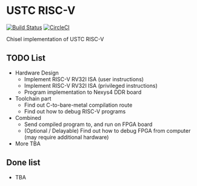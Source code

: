 # USTC RISC-V

[![Build Status](https://travis-ci.org/iBug/USTC-RV-Chisel.svg?branch=master)](https://travis-ci.org/iBug/USTC-RV-Chisel) [![CircleCI](https://circleci.com/gh/iBug/USTC-RV-Chisel.svg?style=shield)](https://circleci.com/gh/iBug/USTC-RV-Chisel)

Chisel implementation of USTC RISC-V

## TODO List

- Hardware Design
  - Implement RISC-V RV32I ISA (user instructions)
  - Implement RISC-V RV32I ISA (privileged instructions)
  - Program implementation to Nexys4 DDR board
- Toolchain part
  - Find out C-to-bare-metal compilation route
  - Find out how to debug RISC-V programs
- Combined
  - Send compiled program to, and run on FPGA board
  - (Optional / Delayable) Find out how to debug FPGA from computer (may require additional hardware)
- More TBA

## Done list

- TBA

